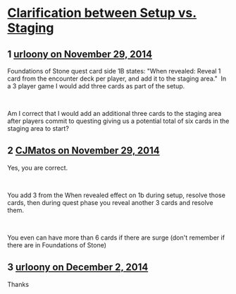 # [Clarification between Setup vs. Staging](https://community.fantasyflightgames.com/topic/128102-clarification-between-setup-vs-staging/)

## 1 [urloony on November 29, 2014](https://community.fantasyflightgames.com/topic/128102-clarification-between-setup-vs-staging/?do=findComment&comment=1350905)

Foundations of Stone quest card side 1B states: "When revealed: Reveal 1 card from the encounter deck per player, and add it to the staging area."  In a 3 player game I would add three cards as part of the setup.  

 

Am I correct that I would add an additional three cards to the staging area after players commit to questing giving us a potential total of six cards in the staging area to start?

## 2 [CJMatos on November 29, 2014](https://community.fantasyflightgames.com/topic/128102-clarification-between-setup-vs-staging/?do=findComment&comment=1350929)

Yes, you are correct.

 

You add 3 from the When revealed effect on 1b during setup, resolve those cards, then during quest phase you reveal another 3 cards and resolve them.

 

You even can have more than 6 cards if there are surge (don't remember if there are in Foundations of Stone)

## 3 [urloony on December 2, 2014](https://community.fantasyflightgames.com/topic/128102-clarification-between-setup-vs-staging/?do=findComment&comment=1353416)

Thanks

